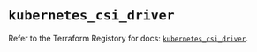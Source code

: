 # `kubernetes_csi_driver`

Refer to the Terraform Registory for docs: [`kubernetes_csi_driver`](https://www.terraform.io/docs/providers/kubernetes/r/csi_driver).
